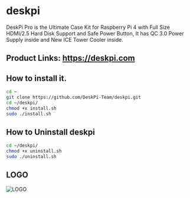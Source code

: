 # deskpi
DeskPi Pro is the Ultimate Case Kit for Raspberry Pi 4 with Full Size HDMI/2.5 Hard Disk Support and Safe Power Button, It has QC 3.0 Power Supply inside and New ICE Tower Cooler inside.
## Product Links: https://deskpi.com
## How to install it.
```bash
cd ~
git clone https://github.com/DeskPi-Team/deskpi.git
cd ~/deskpi/
chmod +x install.sh
sudo ./install.sh
```
## How to Uninstall deskpi
```bash
cd ~/deskpi/
chmod +x uninstall.sh
sudo ./uninstall.sh
```
## LOGO
![LOGO](https://raw.githubusercontent.com/DeskPi-Team/deskpi/master/imgs/deskpilogo1.png)

